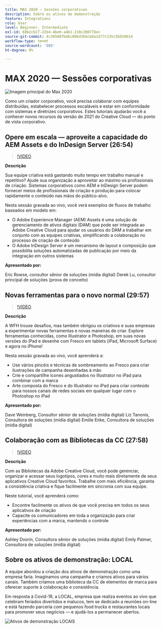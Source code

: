 ```yaml
---
title: MAX 2020 — Sessões corporativas
description: Sobre os ativos de demonstração
feature: Integrations
role: User
level: Beginner, Intermediate
exl-id: 68b2cb27-22b4-4be0-a4b1-210c208778ec
source-git-commit: 4c30508fb4bc09bd36bcbda1d77c335c5b928614
workflow-type: tm+mt
source-wordcount: '503'
ht-degree: 0%

---
```


# MAX 2020 — Sessões corporativas

![Imagem principal do Max 2020](../assets/MAX2020.jpg)

Como um criador corporativo, você precisa colaborar com equipes distribuídas, estabelecer processos escaláveis e estar em conformidade com sistemas e diretrizes corporativos. Estes tutoriais ajudarão você a conhecer novos recursos da versão de 2021 do Creative Cloud — do ponto de vista corporativo.

## Opere em escala — aproveite a capacidade do AEM Assets e do InDesign Server (26:54)

>[!VIDEO](https://video.tv.adobe.com/v/327112?hidetitle=true)

**Descrição**

Sua equipe criativa está gastando muito tempo em trabalho manual e repetitivo? Ajude sua organização a aproveitar ao máximo os profissionais de criação. Sistemas corporativos como AEM e InDesign Server podem fornecer meios de profissionais de criação e produção para colocar rapidamente o conteúdo nas mãos do público-alvo.

Nesta sessão gravada ao vivo, você verá exemplos de fluxos de trabalho baseados em modelo em:
* O Adobe Experience Manager (AEM) Assets é uma solução de gerenciamento de ativos digitais (DAM) que pode ser integrada ao Adobe Creative Cloud para ajudar os usuários do DAM a trabalhar em conjunto com as equipes criativas, simplificando a colaboração no processo de criação de conteúdo
* O Adobe InDesign Server é um mecanismo de layout e composição que possibilita soluções automatizadas de publicação por meio da integração em outros sistemas

**Apresentado por:**

Eric Rowse, consultor sênior de soluções (mídia digital) Derek Lu, consultor principal de soluções (prova de conceito)

## Novas ferramentas para o novo normal (29:57)

>[!VIDEO](https://video.tv.adobe.com/v/328232?hidetitle=true)

**Descrição**

A WFH trouxe desafios, mas também obrigou os criativos e suas empresas a experimentar novas ferramentas e novas maneiras de criar. Explore ferramentas conhecidas, como Illustrator e Photoshop, em suas novas versões do iPad e desenhe com Fresco em tablets (iPad, Microsoft Surface) e agora no iPhone!

Nesta sessão gravada ao vivo, você aprenderá a:
* Use vários pincéis e técnicas de sombreamento ao Fresco para criar ilustrações de campanha desenhadas à mão
* Crie e compartilhe ícones angustiados no Illustrator no iPad para combinar com a marca
* Arte composta do Fresco e do Illustrator no iPad para criar conteúdo para nossos canais de redes sociais em qualquer lugar com o Photoshop no iPad

**Apresentado por:**

Dave Weinberg, Consultor sênior de soluções (mídia digital) Liz Tanonis, Consultora de soluções (mídia digital) Emilie Enke, Consultora de soluções (mídia digital)

## Colaboração com as Bibliotecas da CC (27:58)

>[!VIDEO](https://video.tv.adobe.com/v/328199?hidetitle=true)

**Descrição**

Com as Bibliotecas da Adobe Creative Cloud, você pode gerenciar, organizar e acessar seus logotipos, cores e muito mais diretamente de seus aplicativos Creative Cloud favoritos. Trabalhe com mais eficiência, garanta a consistência criativa e fique facilmente em sincronia com sua equipe.

Neste tutorial, você aprenderá como:
* Encontre facilmente os ativos de que você precisa em todos os seus aplicativos de criação
* Capacite os comunicadores em toda a organização para criar experiências com a marca, mantendo o controle

**Apresentado por:**

Ashley Dvorin, Consultora sênior de soluções (mídia digital) Emily Palmer, Consultora de soluções (mídia digital)

## Sobre os ativos de demonstração: LOCAL

A equipe abordou a criação dos ativos de demonstração como uma empresa faria. Imaginamos uma campanha e criamos ativos para vários canais. Também criamos uma biblioteca da CC de elementos de marca para oferecer suporte à colaboração e consistência.

Em resposta à Covid-19, a LOCAL, empresa que realiza eventos ao vivo que celebram feriados divertidos e malucos, tem se dedicado a reuniões on-line e está fazendo parceria com pequenos food trucks e restaurantes locais para promover seus negócios — e ajudá-los a permanecer abertos.

![Ativos de demonstração LOCAIS](../assets/demo_local_assets-WIP-v1.jpg)
